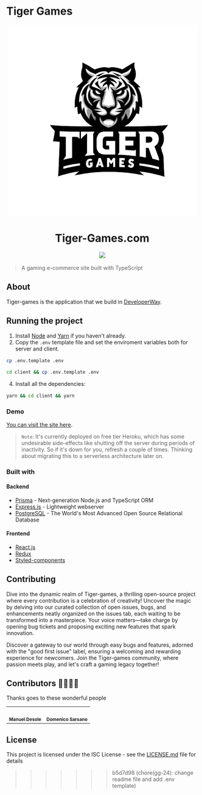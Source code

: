 
# Tiger Games

<p align="center">
 <img src="./client/src/assets/tiger-games-logo.png"/>
</p>
<h1 align="center">Tiger-Games.com</h1>

<p align="center">
 <a href="#contributors"><img src="https://img.shields.io/badge/all_contributors-2-orange.svg?style=flat-square"></a>
</p>

> A gaming e-commerce site built with TypeScript 


## About 

Tiger-games is the application that we build in [DeveloperWay](https://www.developerway.it/). 

## Running the project

1. Install [Node](https://nodejs.org/en) and [Yarn](https://classic.yarnpkg.com/lang/en/docs/install/) if you haven't already.
2. Copy the `.env` template file and set the enviroment variables both for server and client.

```bash
cp .env.template .env
```

```bash
cd client && cp .env.template .env
```

4. Install all the dependencies:

```bash
yarn && cd client && yarn
```

<!-- You can visit the app by going to `http://localhost:3000`. -->

### Demo 

[You can visit the site here](https://github.com/DeveloperWayIT/group-2).

> `Note`: It's currently deployed on free tier Heroku, which has some undesirable side-effects like shutting off the server during periods of inactivity. So if it's down for you, refresh a couple of times. Thinking about migrating this to a serverless architecture later on.

### Built with

#### Backend

- [Prisma](https://www.prisma.io/) - Next-generation Node.js and TypeScript ORM
- [Express.js](https://expressjs.com/) - Lightweight webserver
- [PostgreSQL](https://www.postgresql.org/) - The World's Most Advanced Open Source Relational Database

#### Frontend

- [React.js](https://reactjs.org/)
- [Redux](https://redux.js.org/)
- [Styled-components](https://styled-components.com/)

<!-- ## Project visualization -->

<!-- Here's a large-scale visualization of the repo. As I put more time into the front-end, it may change a little bit. -->

<!-- TODO: aggiungere diagramma -->
<!-- ![Visualization of this repo](./diagram.svg) -->

## Contributing


Dive into the dynamic realm of Tiger-games, a thrilling open-source project where every contribution is a celebration of creativity! Uncover the magic by delving into our curated collection of open issues, bugs, and enhancements neatly organized on the issues tab, each waiting to be transformed into a masterpiece. Your voice matters—take charge by opening bug tickets and proposing exciting new features that spark innovation.

Discover a gateway to our world through easy bugs and features, adorned with the "good first issue" label, ensuring a welcoming and rewarding experience for newcomers. Join the Tiger-games community, where passion meets play, and let's craft a gaming legacy together!

## Contributors 👨‍💻👨‍💻

Thanks goes to these wonderful people

<!-- ALL-CONTRIBUTORS-LIST:START - Do not remove or modify this section -->
<!-- prettier-ignore-start -->
<!-- markdownlint-disable -->
<table>
  <tr>
    <td align="center"><a href="https://www.linkedin.com/in/manueldesole/"><img src="https://media.licdn.com/dms/image/C4D03AQGe_RVJMxNHjA/profile-displayphoto-shrink_800_800/0/1616322657855?e=1710374400&v=beta&t=op42GOk_lK80AX9rJ_YBow0qEDAEkBXbcPrsh_LAH2U" width="100px;" alt=""/><br /><sub><b>Manuel Desole</b></sub></a><br />
    <td align="center"><a href="https://www.linkedin.com/in/domenico-sarsano/"><img src="https://media.licdn.com/dms/image/D5603AQF7zdQ_XNLpCw/profile-displayphoto-shrink_800_800/0/1697659470102?e=1710374400&v=beta&t=E3ysWuCNW1sFoYYqM6mwGn1kLvcqu41qJuRTpefRFng" width="100px;" alt=""/><br /><sub><b>Domenico Sarsano</b></sub></a><br />
  </tr>
</table>

<!-- markdownlint-enable -->
<!-- prettier-ignore-end -->
<!-- ALL-CONTRIBUTORS-LIST:END -->

<!-- This project follows the [all-contributors](https://github.com/all-contributors/all-contributors) specification. Contributions of any kind welcome! -->

## License

This project is licensed under the ISC License - see the [LICENSE.md](https://github.com/stemmlerjs/ddd-forum/blob/master/LICENCE.md) file for details
>>>>>>> b5d7d98 (chore(gg-24): change readme file and add .env template)
